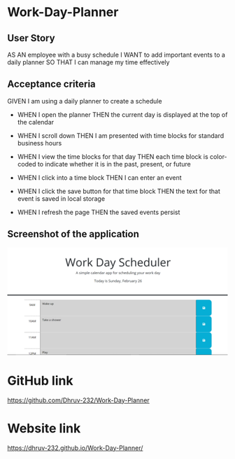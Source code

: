 # Work-Day-Planner

## User Story
AS AN employee with a busy schedule
I WANT to add important events to a daily planner
SO THAT I can manage my time effectively

## Acceptance criteria
GIVEN I am using a daily planner to create a schedule
* WHEN I open the planner
THEN the current day is displayed at the top of the calendar

* WHEN I scroll down
THEN I am presented with time blocks for standard business hours
* WHEN I view the time blocks for that day
THEN each time block is color-coded to indicate whether it is in the past, present, or future
* WHEN I click into a time block
THEN I can enter an event
* WHEN I click the save button for that time block
THEN the text for that event is saved in local storage
* WHEN I refresh the page
THEN the saved events persist

## Screenshot of the application
![Work Day Scheduler Homepage](assets/images/work-day-scheduler.png)

# GitHub link
https://github.com/Dhruv-232/Work-Day-Planner

# Website link 
https://dhruv-232.github.io/Work-Day-Planner/


